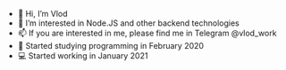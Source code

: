 - 👋 Hi, I’m Vlod
- 👀 I’m interested in Node.JS and other backend technologies 
- 📫 If you are interested in me, please find me in Telegram @vlod_work
- 📕 Started studying programming in February 2020
- 💻 Started working in January 2021

<!---
1Vlod/1Vlod is a ✨ special ✨ repository because its `README.md` (this file) appears on your GitHub profile.
You can click the Preview link to take a look at your changes.
--->
